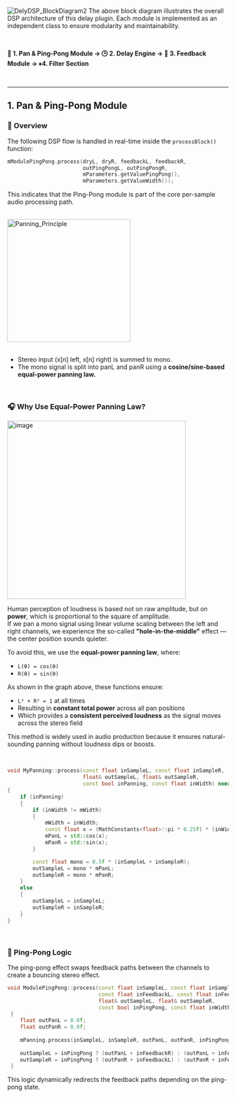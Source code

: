 ![DelyDSP_BlockDiagram2](https://github.com/user-attachments/assets/85eaec03-887c-41e4-83b3-f7d02a1667db)
The above block diagram illustrates the overall DSP architecture of this delay plugin. Each module is implemented as an independent class to ensure modularity and maintainability.

<br>


**🔁 1. Pan & Ping-Pong Module -> 🕒 2. Delay Engine -> 🔄 3. Feedback Module -> ♦️4. Filter Section**

<br>


----------

## 1. Pan & Ping-Pong Module

### 🔷 Overview
The following DSP flow is handled in real-time inside the `processBlock()` function:

~~~cpp
mModulePingPong.process(dryL, dryR, feedbackL, feedbackR,
                        outPingPongL, outPingPongR,
                        mParameters.getValuePingPong(),
                        mParameters.getValueWidth());
~~~
This indicates that the Ping-Pong module is part of the core per-sample audio processing path.

<br>
<img width="280" alt="Panning_Principle" src="https://github.com/user-attachments/assets/c83d4df3-f9ac-4114-93a2-e8d87d62d5e7" />

<br>
<br>

- Stereo input (x[n] left, x[n] right) is summed to mono.
- The mono signal is split into panL and panR using a **cosine/sine-based equal-power panning law.**

<br>

### 🎧 Why Use Equal-Power Panning Law?
<img width="406" alt="image" src="https://github.com/user-attachments/assets/01217271-bda1-4ff8-8b66-0c6218ff79f0" />

Human perception of loudness is based not on raw amplitude, but on **power**, which is proportional to the square of amplitude.  
If we pan a mono signal using linear volume scaling between the left and right channels, we experience the so-called **"hole-in-the-middle"** effect — the center position sounds quieter.

To avoid this, we use the **equal-power panning law**, where:

- `L(θ) = cos(θ)`  
- `R(θ) = sin(θ)`

As shown in the graph above, these functions ensure:

- `L² + R² = 1` at all times  
- Resulting in **constant total power** across all pan positions  
- Which provides a **consistent perceived loudness** as the signal moves across the stereo field

This method is widely used in audio production because it ensures natural-sounding panning without loudness dips or boosts.

<br>

~~~cpp
void MyPanning::process(const float inSampleL, const float inSampleR,
                        float& outSampleL, float& outSampleR,
                        const bool inPanning, const float inWidth) noexcept
{
    if (inPanning)
    {
        if (inWidth != mWidth)
        {
            mWidth = inWidth;
            const float x = (MathConstants<float>::pi * 0.25f) * (inWidth + 1.0f);
            mPanL = std::cos(x);
            mPanR = std::sin(x);
        }

        const float mono = 0.5f * (inSampleL + inSampleR);
        outSampleL = mono * mPanL;
        outSampleR = mono * mPanR;
    }
    else
    {
        outSampleL = inSampleL;
        outSampleR = inSampleR;
    }
}
~~~
<br>

### 🔁 Ping-Pong Logic

The ping-pong effect swaps feedback paths between the channels to create a bouncing stereo effect.

~~~cpp
void ModulePingPong::process(const float inSampleL, const float inSampleR,
                             const float inFeedbackL, const float inFeedbackR,
                             float& outSampleL, float& outSampleR,
                             const bool inPingPong, const float inWidth) noexcept
 {
    float outPanL = 0.0f;
    float outPanR = 0.0f;
    
    mPanning.process(inSampleL, inSampleR, outPanL, outPanR, inPingPong, inWidth);
    
    outSampleL = inPingPong ? (outPanL + inFeedbackR) : (outPanL + inFeedbackL);
    outSampleR = inPingPong ? (outPanR + inFeedbackL) : (outPanR + inFeedbackR);
 }
~~~
This logic dynamically redirects the feedback paths depending on the ping-pong state.
